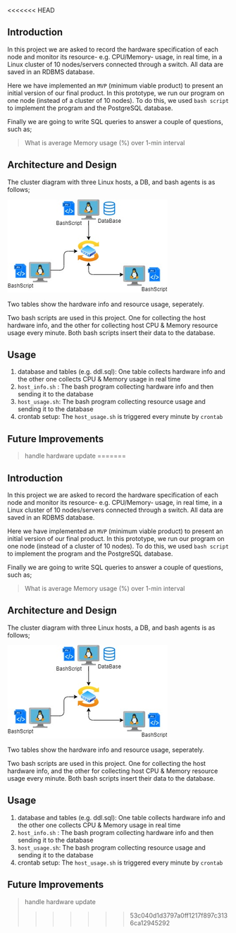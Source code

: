 <<<<<<< HEAD
## Introduction

In this project we are asked to record the hardware specification of each node
and monitor its resource- e.g. CPU/Memory- usage, in real time, in a Linux
cluster of 10 nodes/servers connected through a switch. All data are saved in an
RDBMS database.

Here we have implemented an `MVP` (minimum viable product) to present an initial
version of our final product. In this prototype, we run our program on one node
(instead of a cluster of 10 nodes). To do this, we used `bash script` to implement the program and
the PostgreSQL database.

Finally we are going to write SQL queries to answer a couple of questions, such as;
> What is average Memory usage (%) over 1-min interval     

## Architecture and Design
The cluster diagram with three Linux hosts, a DB, and bash agents is as follows;

![Architecture](./assets/linuq_sql.jpg)

Two tables show the hardware info and resource usage, seperately.

Two bash scripts are used in this project. One for collecting the host hardware info,
and the other for collecting host CPU & Memory resource usage every minute.
Both bash scripts insert their data to the database.

## Usage
1) database and tables (e.g. ddl.sql): One table collects hardware info and the other one collects CPU & Memory usage in real time
2) `host_info.sh` : The bash program collecting hardware info and then sending it to the database
3) `host_usage.sh`: The bash program collecting resource usage and sending it to the database  
4) crontab setup: The `host_usage.sh` is triggered every minute by `crontab`

## Future Improvements
> handle hardware update
=======
## Introduction

In this project we are asked to record the hardware specification of each node
and monitor its resource- e.g. CPU/Memory- usage, in real time, in a Linux
cluster of 10 nodes/servers connected through a switch. All data are saved in an
RDBMS database.

Here we have implemented an `MVP` (minimum viable product) to present an initial
version of our final product. In this prototype, we run our program on one node 
(instead of a cluster of 10 nodes). To do this, we used `bash script` to implement the program and
the PostgreSQL database.

Finally we are going to write SQL queries to answer a couple of questions, such as;
> What is average Memory usage (%) over 1-min interval     

## Architecture and Design
The cluster diagram with three Linux hosts, a DB, and bash agents is as follows;

![Architecture](./assets/linuq_sql.jpg)

Two tables show the hardware info and resource usage, seperately.

Two bash scripts are used in this project. One for collecting the host hardware info,
and the other for collecting host CPU & Memory resource usage every minute. 
Both bash scripts insert their data to the database.

## Usage
1) database and tables (e.g. ddl.sql): One table collects hardware info and the other one collects CPU & Memory usage in real time
2) `host_info.sh` : The bash program collecting hardware info and then sending it to the database
3) `host_usage.sh`: The bash program collecting resource usage and sending it to the database  
4) crontab setup: The `host_usage.sh` is triggered every minute by `crontab`

## Future Improvements
> handle hardware update
>>>>>>> 53c040d1d3797a0ff1217f897c3136ca12945292

